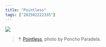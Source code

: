```yaml
---
title: "Pointless"
tags: ["202502222335"]
---
```

![](../assets/202107161808.jpg)

>↑ [Pointless](202105271855), photo by Poncho Paradela.